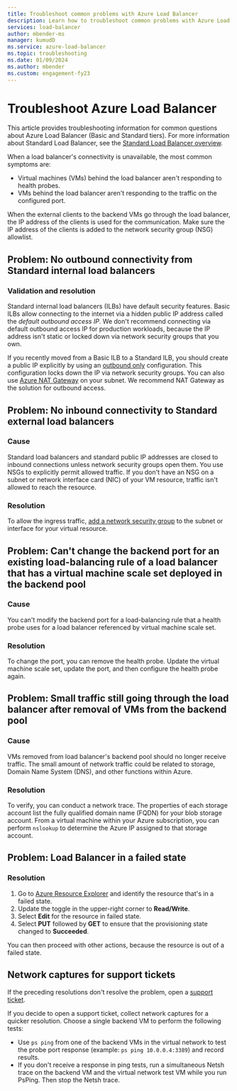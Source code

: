```yaml
---
title: Troubleshoot common problems with Azure Load Balancer
description: Learn how to troubleshoot common problems with Azure Load Balancer.
services: load-balancer
author: mbender-ms
manager: kumudD
ms.service: azure-load-balancer
ms.topic: troubleshooting
ms.date: 01/09/2024
ms.author: mbender
ms.custom: engagement-fy23
---
```


# Troubleshoot Azure Load Balancer

This article provides troubleshooting information for common questions about Azure Load Balancer (Basic and Standard tiers). For more information about Standard Load Balancer, see the [Standard Load Balancer overview](load-balancer-standard-diagnostics.md).

When a load balancer's connectivity is unavailable, the most common symptoms are:

- Virtual machines (VMs) behind the load balancer aren't responding to health probes.
- VMs behind the load balancer aren't responding to the traffic on the configured port.

When the external clients to the backend VMs go through the load balancer, the IP address of the clients is used for the communication. Make sure the IP address of the clients is added to the network security group (NSG) allowlist.

## Problem: No outbound connectivity from Standard internal load balancers

### Validation and resolution

Standard internal load balancers (ILBs) have default security features. Basic ILBs allow connecting to the internet via a hidden public IP address called the *default outbound access IP*. We don't recommend connecting via default outbound access IP for production workloads, because the IP address isn't static or locked down via network security groups that you own.

If you recently moved from a Basic ILB to a Standard ILB, you should create a public IP explicitly by using an [outbound only](egress-only.md) configuration. This configuration locks down the IP via network security groups. You can also use [Azure NAT Gateway](../virtual-network/nat-gateway/nat-overview.md) on your subnet. We recommend NAT Gateway as the solution for outbound access.

## Problem: No inbound connectivity to Standard external load balancers

### Cause

Standard load balancers and standard public IP addresses are closed to inbound connections unless network security groups open them. You use NSGs to explicitly permit allowed traffic. If you don't have an NSG on a subnet or network interface card (NIC) of your VM resource, traffic isn't allowed to reach the resource.

### Resolution

To allow the ingress traffic, [add a network security group](../virtual-network/manage-network-security-group.md) to the subnet or interface for your virtual resource.

## Problem: Can't change the backend port for an existing load-balancing rule of a load balancer that has a virtual machine scale set deployed in the backend pool

### Cause

You can't modify the backend port for a load-balancing rule that a health probe uses for a load balancer referenced by virtual machine scale set.

### Resolution

To change the port, you can remove the health probe. Update the virtual machine scale set, update the port, and then configure the health probe again.

## Problem: Small traffic still going through the load balancer after removal of VMs from the backend pool

### Cause

VMs removed from load balancer's backend pool should no longer receive traffic. The small amount of network traffic could be related to storage, Domain Name System (DNS), and other functions within Azure.

### Resolution

To verify, you can conduct a network trace. The properties of each storage account list the fully qualified domain name (FQDN) for your blob storage account. From a virtual machine within your Azure subscription, you can perform `nslookup` to determine the Azure IP assigned to that storage account.

## Problem: Load Balancer in a failed state

### Resolution

1. Go to [Azure Resource Explorer](https://resources.azure.com/) and identify the resource that's in a failed state.
1. Update the toggle in the upper-right corner to **Read/Write**.
1. Select **Edit** for the resource in failed state.
1. Select **PUT** followed by **GET** to ensure that the provisioning state changed to **Succeeded**.

You can then proceed with other actions, because the resource is out of a failed state.

## Network captures for support tickets

If the preceding resolutions don't resolve the problem, open a [support ticket](https://azure.microsoft.com/support/options/).

If you decide to open a support ticket, collect network captures for a quicker resolution. Choose a single backend VM to perform the following tests:

- Use `ps ping` from one of the backend VMs in the virtual network to test the probe port response (example: `ps ping 10.0.0.4:3389`) and record results.
- If you don't receive a response in ping tests, run a simultaneous Netsh trace on the backend VM and the virtual network test VM while you run PsPing. Then stop the Netsh trace.
